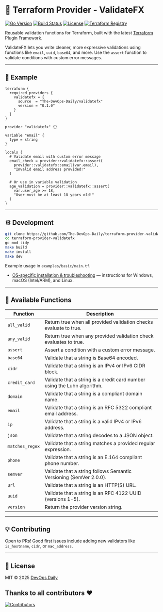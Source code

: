 # 🧩 Terraform Provider - ValidateFX

[![Go Version](https://img.shields.io/github/go-mod/go-version/The-DevOps-Daily/terraform-provider-validatefx?style=flat-square)](https://go.dev/)
[![Build Status](https://img.shields.io/github/actions/workflow/status/The-DevOps-Daily/terraform-provider-validatefx/ci.yml?branch=main&style=flat-square)](https://github.com/The-DevOps-Daily/terraform-provider-validatefx/actions)
[![License](https://img.shields.io/github/license/The-DevOps-Daily/terraform-provider-validatefx?style=flat-square)](https://github.com/The-DevOps-Daily/terraform-provider-validatefx/blob/main/LICENSE)
[![Terraform Registry](https://img.shields.io/badge/terraform-registry-623CE4?style=flat-square&logo=terraform)](https://registry.terraform.io/providers/The-DevOps-Daily/validatefx/latest)

Reusable validation functions for Terraform, built with the latest [Terraform Plugin Framework](https://github.com/hashicorp/terraform-plugin-framework).

ValidateFX lets you write cleaner, more expressive validations using functions like `email`, `uuid`, `base64`, and more. Use the `assert` function to validate conditions with custom error messages.

---

## 🚀 Example

```hcl
terraform {
  required_providers {
    validatefx = {
      source  = "The-DevOps-Daily/validatefx"
      version = "0.1.0"
    }
  }
}

provider "validatefx" {}

variable "email" {
  type = string
}

locals {
  # Validate email with custom error message
  email_check = provider::validatefx::assert(
    provider::validatefx::email(var.email),
    "Invalid email address provided!"
  )

  # Or use in variable validation
  age_validation = provider::validatefx::assert(
    var.user_age >= 18,
    "User must be at least 18 years old!"
  )
}
```

---

## ⚙️ Development

```bash
git clone https://github.com/The-DevOps-Daily/terraform-provider-validatefx.git
cd terraform-provider-validatefx
go mod tidy
make build
make install
make dev
```

Example usage in `examples/basic/main.tf`.

- [OS-specific installation & troubleshooting](docs/os-installation.md) — instructions for Windows, macOS (Intel/ARM), and Linux.


---

## 🧩 Available Functions

| Function | Description |
| -------------------------- | ------------------------------------------------ |
| `all_valid` | Return true when all provided validation checks evaluate to true. |
| `any_valid` | Return true when any provided validation check evaluates to true. |
| `assert` | Assert a condition with a custom error message. |
| `base64` | Validate that a string is Base64 encoded. |
| `cidr` | Validate that a string is an IPv4 or IPv6 CIDR block. |
| `credit_card` | Validate that a string is a credit card number using the Luhn algorithm. |
| `domain` | Validate that a string is a compliant domain name. |
| `email` | Validate that a string is an RFC 5322 compliant email address. |
| `ip` | Validate that a string is a valid IPv4 or IPv6 address. |
| `json` | Validate that a string decodes to a JSON object. |
| `matches_regex` | Validate that a string matches a provided regular expression. |
| `phone` | Validate that a string is an E.164 compliant phone number. |
| `semver` | Validate that a string follows Semantic Versioning (SemVer 2.0.0). |
| `url` | Validate that a string is an HTTP(S) URL. |
| `uuid` | Validate that a string is an RFC 4122 UUID (versions 1-5). |
| `version` | Return the provider version string. |


---

## 💡 Contributing

Open to PRs! Good first issues include adding new validators like `is_hostname`, `cidr`, or `mac_address`.

---

## 📜 License

MIT © 2025 [DevOps Daily](https://github.com/The-DevOps-Daily)

## Thanks to all contributors ❤

[![Contributors](https://contrib.rocks/image?repo=The-DevOps-Daily/terraform-provider-validatefx)](https://github.com/The-DevOps-Daily/terraform-provider-validatefx/graphs/contributors)

